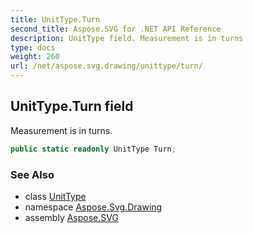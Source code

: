 ```yaml
---
title: UnitType.Turn
second_title: Aspose.SVG for .NET API Reference
description: UnitType field. Measurement is in turns
type: docs
weight: 260
url: /net/aspose.svg.drawing/unittype/turn/
---
```

## UnitType.Turn field

Measurement is in turns.

```csharp
public static readonly UnitType Turn;
```

### See Also

* class [UnitType](../)
* namespace [Aspose.Svg.Drawing](../../unittype/)
* assembly [Aspose.SVG](../../../)
